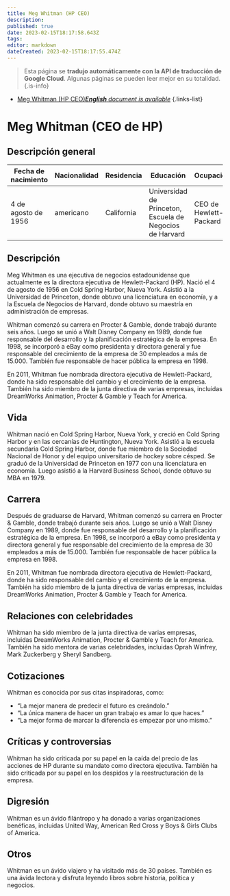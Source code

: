 ```yaml
---
title: Meg Whitman (HP CEO)
description: 
published: true
date: 2023-02-15T18:17:58.643Z
tags: 
editor: markdown
dateCreated: 2023-02-15T18:17:55.474Z
---
```


> Esta página se **tradujo automáticamente con la API de traducción de Google Cloud**.
Algunas páginas se pueden leer mejor en su totalidad.{.is-info}



- [Meg Whitman (HP CEO)***English** document is available*](/en/Knowledge-base/Dictionary/Person/meg-whitman-hp-ceo)
{.links-list}


# Meg Whitman (CEO de HP)

## Descripción general

| Fecha de nacimiento | Nacionalidad | Residencia | Educación | Ocupación |
| ------------- | ----------- | --------- | --------- | ---------- |
| 4 de agosto de 1956 | americano | California | Universidad de Princeton, Escuela de Negocios de Harvard | CEO de Hewlett-Packard |

## Descripción

Meg Whitman es una ejecutiva de negocios estadounidense que actualmente es la directora ejecutiva de Hewlett-Packard (HP). Nació el 4 de agosto de 1956 en Cold Spring Harbor, Nueva York. Asistió a la Universidad de Princeton, donde obtuvo una licenciatura en economía, y a la Escuela de Negocios de Harvard, donde obtuvo su maestría en administración de empresas.

Whitman comenzó su carrera en Procter & Gamble, donde trabajó durante seis años. Luego se unió a Walt Disney Company en 1989, donde fue responsable del desarrollo y la planificación estratégica de la empresa. En 1998, se incorporó a eBay como presidenta y directora general y fue responsable del crecimiento de la empresa de 30 empleados a más de 15.000. También fue responsable de hacer pública la empresa en 1998.

En 2011, Whitman fue nombrada directora ejecutiva de Hewlett-Packard, donde ha sido responsable del cambio y el crecimiento de la empresa. También ha sido miembro de la junta directiva de varias empresas, incluidas DreamWorks Animation, Procter & Gamble y Teach for America.

## Vida

Whitman nació en Cold Spring Harbor, Nueva York, y creció en Cold Spring Harbor y en las cercanías de Huntington, Nueva York. Asistió a la escuela secundaria Cold Spring Harbor, donde fue miembro de la Sociedad Nacional de Honor y del equipo universitario de hockey sobre césped. Se graduó de la Universidad de Princeton en 1977 con una licenciatura en economía. Luego asistió a la Harvard Business School, donde obtuvo su MBA en 1979.

## Carrera

Después de graduarse de Harvard, Whitman comenzó su carrera en Procter & Gamble, donde trabajó durante seis años. Luego se unió a Walt Disney Company en 1989, donde fue responsable del desarrollo y la planificación estratégica de la empresa. En 1998, se incorporó a eBay como presidenta y directora general y fue responsable del crecimiento de la empresa de 30 empleados a más de 15.000. También fue responsable de hacer pública la empresa en 1998.

En 2011, Whitman fue nombrada directora ejecutiva de Hewlett-Packard, donde ha sido responsable del cambio y el crecimiento de la empresa. También ha sido miembro de la junta directiva de varias empresas, incluidas DreamWorks Animation, Procter & Gamble y Teach for America.

## Relaciones con celebridades

Whitman ha sido miembro de la junta directiva de varias empresas, incluidas DreamWorks Animation, Procter & Gamble y Teach for America. También ha sido mentora de varias celebridades, incluidas Oprah Winfrey, Mark Zuckerberg y Sheryl Sandberg.

## Cotizaciones

Whitman es conocida por sus citas inspiradoras, como:

- “La mejor manera de predecir el futuro es creándolo.”
- “La única manera de hacer un gran trabajo es amar lo que haces.”
- “La mejor forma de marcar la diferencia es empezar por uno mismo.”

## Críticas y controversias

Whitman ha sido criticada por su papel en la caída del precio de las acciones de HP durante su mandato como directora ejecutiva. También ha sido criticada por su papel en los despidos y la reestructuración de la empresa.

## Digresión

Whitman es un ávido filántropo y ha donado a varias organizaciones benéficas, incluidas United Way, American Red Cross y Boys & Girls Clubs of America.

## Otros

Whitman es un ávido viajero y ha visitado más de 30 países. También es una ávida lectora y disfruta leyendo libros sobre historia, política y negocios.